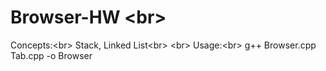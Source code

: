 # Browser-HW <br\>
Concepts:<br\>
Stack, Linked List<br\>
<br\>
Usage:<br\>
g++ Browser.cpp Tab.cpp -o Browser
